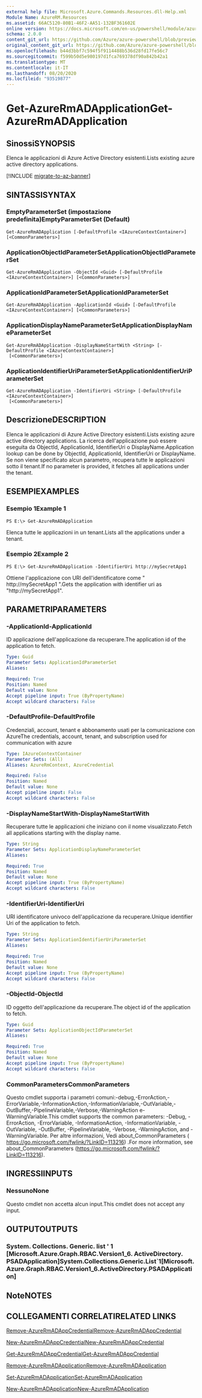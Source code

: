 ```yaml
---
external help file: Microsoft.Azure.Commands.Resources.dll-Help.xml
Module Name: AzureRM.Resources
ms.assetid: 66AC5120-80B1-46F2-AA51-132BF361602E
online version: https://docs.microsoft.com/en-us/powershell/module/azurerm.resources/get-azurermadapplication
schema: 2.0.0
content_git_url: https://github.com/Azure/azure-powershell/blob/preview/src/ResourceManager/Resources/Commands.Resources/help/Get-AzureRmADApplication.md
original_content_git_url: https://github.com/Azure/azure-powershell/blob/preview/src/ResourceManager/Resources/Commands.Resources/help/Get-AzureRmADApplication.md
ms.openlocfilehash: b44d3bbf7c594f5f9114488b536d28fd17fe56c7
ms.sourcegitcommit: f599b50d5e980197d1fca769378df90a842b42a1
ms.translationtype: MT
ms.contentlocale: it-IT
ms.lasthandoff: 08/20/2020
ms.locfileid: "93519877"
---
```

# <span data-ttu-id="ab938-101">Get-AzureRmADApplication</span><span class="sxs-lookup"><span data-stu-id="ab938-101">Get-AzureRmADApplication</span></span>

## <span data-ttu-id="ab938-102">Sinossi</span><span class="sxs-lookup"><span data-stu-id="ab938-102">SYNOPSIS</span></span>
<span data-ttu-id="ab938-103">Elenca le applicazioni di Azure Active Directory esistenti.</span><span class="sxs-lookup"><span data-stu-id="ab938-103">Lists existing azure active directory applications.</span></span>

[!INCLUDE [migrate-to-az-banner](../../includes/migrate-to-az-banner.md)]

## <span data-ttu-id="ab938-104">SINTASSI</span><span class="sxs-lookup"><span data-stu-id="ab938-104">SYNTAX</span></span>

### <span data-ttu-id="ab938-105">EmptyParameterSet (impostazione predefinita)</span><span class="sxs-lookup"><span data-stu-id="ab938-105">EmptyParameterSet (Default)</span></span>
```
Get-AzureRmADApplication [-DefaultProfile <IAzureContextContainer>] [<CommonParameters>]
```

### <span data-ttu-id="ab938-106">ApplicationObjectIdParameterSet</span><span class="sxs-lookup"><span data-stu-id="ab938-106">ApplicationObjectIdParameterSet</span></span>
```
Get-AzureRmADApplication -ObjectId <Guid> [-DefaultProfile <IAzureContextContainer>] [<CommonParameters>]
```

### <span data-ttu-id="ab938-107">ApplicationIdParameterSet</span><span class="sxs-lookup"><span data-stu-id="ab938-107">ApplicationIdParameterSet</span></span>
```
Get-AzureRmADApplication -ApplicationId <Guid> [-DefaultProfile <IAzureContextContainer>] [<CommonParameters>]
```

### <span data-ttu-id="ab938-108">ApplicationDisplayNameParameterSet</span><span class="sxs-lookup"><span data-stu-id="ab938-108">ApplicationDisplayNameParameterSet</span></span>
```
Get-AzureRmADApplication -DisplayNameStartWith <String> [-DefaultProfile <IAzureContextContainer>]
 [<CommonParameters>]
```

### <span data-ttu-id="ab938-109">ApplicationIdentifierUriParameterSet</span><span class="sxs-lookup"><span data-stu-id="ab938-109">ApplicationIdentifierUriParameterSet</span></span>
```
Get-AzureRmADApplication -IdentifierUri <String> [-DefaultProfile <IAzureContextContainer>]
 [<CommonParameters>]
```

## <span data-ttu-id="ab938-110">Descrizione</span><span class="sxs-lookup"><span data-stu-id="ab938-110">DESCRIPTION</span></span>
<span data-ttu-id="ab938-111">Elenca le applicazioni di Azure Active Directory esistenti.</span><span class="sxs-lookup"><span data-stu-id="ab938-111">Lists existing azure active directory applications.</span></span>
<span data-ttu-id="ab938-112">La ricerca dell'applicazione può essere eseguita da ObjectId, ApplicationId, IdentifierUri o DisplayName.</span><span class="sxs-lookup"><span data-stu-id="ab938-112">Application lookup can be done by ObjectId, ApplicationId, IdentifierUri or DisplayName.</span></span>
<span data-ttu-id="ab938-113">Se non viene specificato alcun parametro, recupera tutte le applicazioni sotto il tenant.</span><span class="sxs-lookup"><span data-stu-id="ab938-113">If no parameter is provided, it fetches all applications under the tenant.</span></span>

## <span data-ttu-id="ab938-114">ESEMPI</span><span class="sxs-lookup"><span data-stu-id="ab938-114">EXAMPLES</span></span>

### <span data-ttu-id="ab938-115">Esempio 1</span><span class="sxs-lookup"><span data-stu-id="ab938-115">Example 1</span></span>
```
PS E:\> Get-AzureRmADApplication
```

<span data-ttu-id="ab938-116">Elenca tutte le applicazioni in un tenant.</span><span class="sxs-lookup"><span data-stu-id="ab938-116">Lists all the applications under a tenant.</span></span>

### <span data-ttu-id="ab938-117">Esempio 2</span><span class="sxs-lookup"><span data-stu-id="ab938-117">Example 2</span></span>
```
PS E:\> Get-AzureRmADApplication -IdentifierUri http://mySecretApp1
```

<span data-ttu-id="ab938-118">Ottiene l'applicazione con URI dell'identificatore come " http://mySecretApp1 ".</span><span class="sxs-lookup"><span data-stu-id="ab938-118">Gets the application with identifier uri as "http://mySecretApp1".</span></span>

## <span data-ttu-id="ab938-119">PARAMETRI</span><span class="sxs-lookup"><span data-stu-id="ab938-119">PARAMETERS</span></span>

### <span data-ttu-id="ab938-120">-ApplicationId</span><span class="sxs-lookup"><span data-stu-id="ab938-120">-ApplicationId</span></span>
<span data-ttu-id="ab938-121">ID applicazione dell'applicazione da recuperare.</span><span class="sxs-lookup"><span data-stu-id="ab938-121">The application id of the application to fetch.</span></span>

```yaml
Type: Guid
Parameter Sets: ApplicationIdParameterSet
Aliases:

Required: True
Position: Named
Default value: None
Accept pipeline input: True (ByPropertyName)
Accept wildcard characters: False
```

### <span data-ttu-id="ab938-122">-DefaultProfile</span><span class="sxs-lookup"><span data-stu-id="ab938-122">-DefaultProfile</span></span>
<span data-ttu-id="ab938-123">Credenziali, account, tenant e abbonamento usati per la comunicazione con Azure</span><span class="sxs-lookup"><span data-stu-id="ab938-123">The credentials, account, tenant, and subscription used for communication with azure</span></span>

```yaml
Type: IAzureContextContainer
Parameter Sets: (All)
Aliases: AzureRmContext, AzureCredential

Required: False
Position: Named
Default value: None
Accept pipeline input: False
Accept wildcard characters: False
```

### <span data-ttu-id="ab938-124">-DisplayNameStartWith</span><span class="sxs-lookup"><span data-stu-id="ab938-124">-DisplayNameStartWith</span></span>
<span data-ttu-id="ab938-125">Recuperare tutte le applicazioni che iniziano con il nome visualizzato.</span><span class="sxs-lookup"><span data-stu-id="ab938-125">Fetch all applications starting with the display name.</span></span>

```yaml
Type: String
Parameter Sets: ApplicationDisplayNameParameterSet
Aliases:

Required: True
Position: Named
Default value: None
Accept pipeline input: True (ByPropertyName)
Accept wildcard characters: False
```

### <span data-ttu-id="ab938-126">-IdentifierUri</span><span class="sxs-lookup"><span data-stu-id="ab938-126">-IdentifierUri</span></span>
<span data-ttu-id="ab938-127">URI identificatore univoco dell'applicazione da recuperare.</span><span class="sxs-lookup"><span data-stu-id="ab938-127">Unique identifier Uri of the application to fetch.</span></span>

```yaml
Type: String
Parameter Sets: ApplicationIdentifierUriParameterSet
Aliases:

Required: True
Position: Named
Default value: None
Accept pipeline input: True (ByPropertyName)
Accept wildcard characters: False
```

### <span data-ttu-id="ab938-128">-ObjectId</span><span class="sxs-lookup"><span data-stu-id="ab938-128">-ObjectId</span></span>
<span data-ttu-id="ab938-129">ID oggetto dell'applicazione da recuperare.</span><span class="sxs-lookup"><span data-stu-id="ab938-129">The object id of the application to fetch.</span></span>

```yaml
Type: Guid
Parameter Sets: ApplicationObjectIdParameterSet
Aliases:

Required: True
Position: Named
Default value: None
Accept pipeline input: True (ByPropertyName)
Accept wildcard characters: False
```

### <span data-ttu-id="ab938-130">CommonParameters</span><span class="sxs-lookup"><span data-stu-id="ab938-130">CommonParameters</span></span>
<span data-ttu-id="ab938-131">Questo cmdlet supporta i parametri comuni:-debug,-ErrorAction,-ErrorVariable,-InformationAction,-InformationVariable,-OutVariable,-OutBuffer,-PipelineVariable,-Verbose,-WarningAction e-WarningVariable.</span><span class="sxs-lookup"><span data-stu-id="ab938-131">This cmdlet supports the common parameters: -Debug, -ErrorAction, -ErrorVariable, -InformationAction, -InformationVariable, -OutVariable, -OutBuffer, -PipelineVariable, -Verbose, -WarningAction, and -WarningVariable.</span></span> <span data-ttu-id="ab938-132">Per altre informazioni, Vedi about_CommonParameters ( https://go.microsoft.com/fwlink/?LinkID=113216) .</span><span class="sxs-lookup"><span data-stu-id="ab938-132">For more information, see about_CommonParameters (https://go.microsoft.com/fwlink/?LinkID=113216).</span></span>

## <span data-ttu-id="ab938-133">INGRESSI</span><span class="sxs-lookup"><span data-stu-id="ab938-133">INPUTS</span></span>

### <span data-ttu-id="ab938-134">Nessuno</span><span class="sxs-lookup"><span data-stu-id="ab938-134">None</span></span>
<span data-ttu-id="ab938-135">Questo cmdlet non accetta alcun input.</span><span class="sxs-lookup"><span data-stu-id="ab938-135">This cmdlet does not accept any input.</span></span>

## <span data-ttu-id="ab938-136">OUTPUT</span><span class="sxs-lookup"><span data-stu-id="ab938-136">OUTPUTS</span></span>

### <span data-ttu-id="ab938-137">System. Collections. Generic. list ' 1 [Microsoft.Azure.Graph.RBAC.Version1_6. ActiveDirectory. PSADApplication]</span><span class="sxs-lookup"><span data-stu-id="ab938-137">System.Collections.Generic.List\`1[Microsoft.Azure.Graph.RBAC.Version1_6.ActiveDirectory.PSADApplication]</span></span>

## <span data-ttu-id="ab938-138">Note</span><span class="sxs-lookup"><span data-stu-id="ab938-138">NOTES</span></span>

## <span data-ttu-id="ab938-139">COLLEGAMENTI CORRELATI</span><span class="sxs-lookup"><span data-stu-id="ab938-139">RELATED LINKS</span></span>

[<span data-ttu-id="ab938-140">Remove-AzureRmADAppCredential</span><span class="sxs-lookup"><span data-stu-id="ab938-140">Remove-AzureRmADAppCredential</span></span>](./Remove-AzureRmADAppCredential.md)

[<span data-ttu-id="ab938-141">New-AzureRmADAppCredential</span><span class="sxs-lookup"><span data-stu-id="ab938-141">New-AzureRmADAppCredential</span></span>](./New-AzureRmADAppCredential.md)

[<span data-ttu-id="ab938-142">Get-AzureRmADAppCredential</span><span class="sxs-lookup"><span data-stu-id="ab938-142">Get-AzureRmADAppCredential</span></span>](./Get-AzureRmADAppCredential.md)

[<span data-ttu-id="ab938-143">Remove-AzureRmADApplication</span><span class="sxs-lookup"><span data-stu-id="ab938-143">Remove-AzureRmADApplication</span></span>](./Remove-AzureRmADApplication.md)

[<span data-ttu-id="ab938-144">Set-AzureRmADApplication</span><span class="sxs-lookup"><span data-stu-id="ab938-144">Set-AzureRmADApplication</span></span>](./Set-AzureRmADApplication.md)

[<span data-ttu-id="ab938-145">New-AzureRmADApplication</span><span class="sxs-lookup"><span data-stu-id="ab938-145">New-AzureRmADApplication</span></span>](./New-AzureRmADApplication.md)

